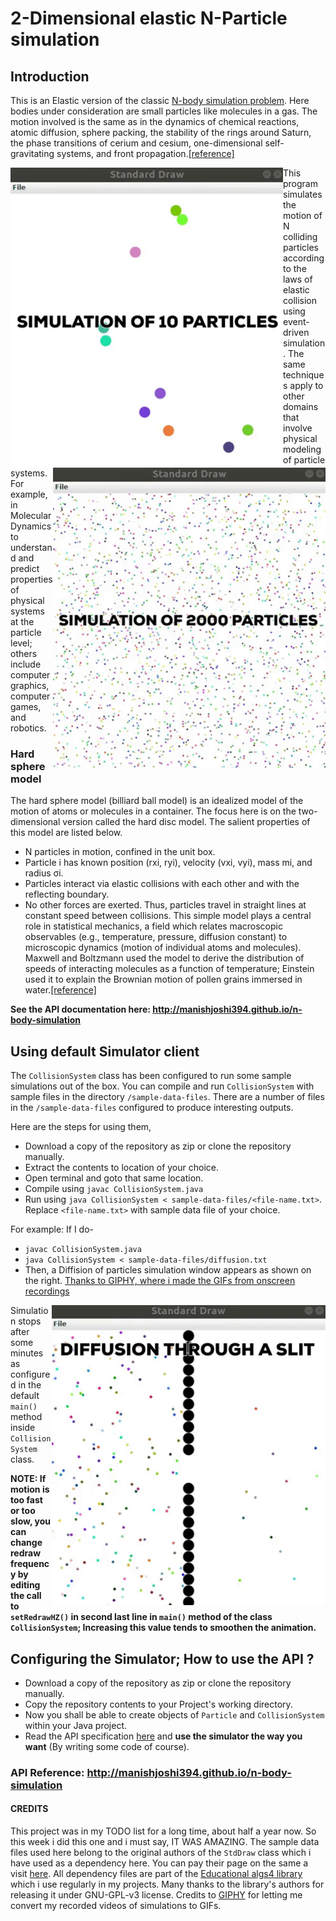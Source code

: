 # 2-Dimensional elastic N-Particle simulation

## Introduction
This is an Elastic version of the classic [N-body simulation problem](https://en.wikipedia.org/wiki/N-body_simulation). Here bodies under consideration are small particles like molecules in a gas. The motion involved is the same as in the dynamics of chemical reactions, atomic diffusion, sphere packing, the stability of the rings around Saturn, the phase transitions of cerium and cesium, one-dimensional self-gravitating systems, and front propagation.[[reference]](https://arxiv.org/ftp/physics/papers/0405/0405089.pdf)
<p>
  <img src = "/docs/img/p10.gif" align = "left"/>
  <img src = "/docs/img/p2000.gif" align = "right"/>
</p>

This program simulates the motion of N colliding particles according to the laws of elastic collision using event-driven simulation. The same techniques apply to other domains that involve physical modeling of particle systems. For example, in Molecular Dynamics to understand and predict properties of physical systems at the particle level; others include computer graphics, computer games, and robotics.

### Hard sphere model
The hard sphere model (billiard ball model) is an idealized model of the motion of atoms or molecules in a container. The focus here is on the two-dimensional version called the hard disc model. The salient properties of this model are listed below.

- N particles in motion, confined in the unit box.
- Particle i has known position (rxi, ryi), velocity (vxi, vyi), mass mi, and radius σi.
- Particles interact via elastic collisions with each other and with the reflecting boundary.
- No other forces are exerted. Thus, particles travel in straight lines at constant speed between collisions.
This simple model plays a central role in statistical mechanics, a field which relates macroscopic observables (e.g., temperature, pressure, diffusion constant) to microscopic dynamics (motion of individual atoms and molecules). Maxwell and Boltzmann used the model to derive the distribution of speeds of interacting molecules as a function of temperature; Einstein used it to explain the Brownian motion of pollen grains immersed in water.[[reference]](https://introcs.cs.princeton.edu/java/assignments/collisions.html)

**See the API documentation here: http://manishjoshi394.github.io/n-body-simulation**

## Using default Simulator client
The `CollisionSystem` class has been configured to run some sample simulations out of the box.
You can compile and run `CollisionSystem` with sample files in the directory `/sample-data-files`.
There are a number of files in the `/sample-data-files` configured to produce interesting outputs.

Here are the steps for using them,
- Download a copy of the repository as zip or clone the repository manually.
- Extract the contents to location of your choice.
- Open terminal and goto that same location.
- Compile using `javac CollisionSystem.java`
- Run using `java CollisionSystem < sample-data-files/<file-name.txt>`. Replace `<file-name.txt>` with sample data file of your choice. 

For example:
If I do-
- `javac CollisionSystem.java`
- `java CollisionSystem < sample-data-files/diffusion.txt`
- Then, a Diffision of particles simulation window appears as shown on the right. [Thanks to GIPHY, where i made the GIFs from onscreen recordings](https://giphy.com) 
<img src = "/docs/img/diffusion.gif" align = "right"/>

Simulation stops after some minutes as configured in the default `main()` method inside `CollisionSystem` class. 

**NOTE: If motion is too fast or too slow, you can change redraw frequency by editing the call to `setRedrawHZ()` in second last line in `main()` method of the class `CollisionSystem`; Increasing this value tends to smoothen the animation.**

## Configuring the Simulator; How to use the API ?
- Download a copy of the repository as zip or clone the repository manually.
- Copy the repository contents to your Project's working directory.
- Now you shall be able to create objects of `Particle` and `CollisionSystem` within your Java project.
- Read the API specification [here](http://manishjoshi394.github.io/n-body-simulation) and **use the simulator the way you want** (By writing some code of course).

### API Reference: http://manishjoshi394.github.io/n-body-simulation

#### CREDITS
This project was in my TODO list for a long time, about half a year now. So this week i did this one and i must say, IT WAS AMAZING. 
The sample data files used here belong to the original authors of the `StdDraw` class which i have used as a dependency here. You can pay their page on the same a visit [here](https://algs4.cs.princeton.edu/61event/index.php#6.1). All dependency files are part of the [Educational algs4 library](https://algs4.cs.princeton.edu/code/algs4.jar) which i use regularly in my projects. Many thanks to the library's authors for releasing it under GNU-GPL-v3 license. 
Credits to [GIPHY](giphy.com) for letting me convert my recorded videos of simulations to GIFs.
